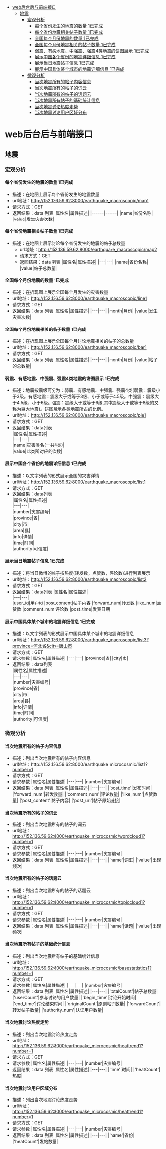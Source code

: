 <!-- TOC -->

- [web后台后与前端接口](#web后台后与前端接口)
    - [地震](#地震)
        - [宏观分析](#宏观分析)
            - [每个省份发生的地震的数量 1已完成](#每个省份发生的地震的数量-1已完成)
            - [每个省份地震相关帖子数量 1已完成](#每个省份地震相关帖子数量-1已完成)
            - [全国每个月份地震的数量 1已完成](#全国每个月份地震的数量-1已完成)
            - [全国每个月份地震相关的帖子数量 1已完成](#全国每个月份地震相关的帖子数量-1已完成)
            - [弱震、有感地震、中强震、强震4类地震的饼图展示 1已完成](#弱震有感地震中强震强震4类地震的饼图展示-1已完成)
            - [展示中国各个省份的地震详细信息 1已完成](#展示中国各个省份的地震详细信息-1已完成)
            - [展示当日地震帖子信息 1已完成](#展示当日地震帖子信息-1已完成)
            - [展示中国具体某个城市的地震详细信息 1已完成](#展示中国具体某个城市的地震详细信息-1已完成)
        - [微观分析](#微观分析)
            - [当次地震所有的帖子内容信息](#当次地震所有的帖子内容信息)
            - [当次地震所有的帖子的词云](#当次地震所有的帖子的词云)
            - [当次地震所有的帖子的话题云](#当次地震所有的帖子的话题云)
            - [当次地震所有帖子的基础统计信息](#当次地震所有帖子的基础统计信息)
            - [当次地震讨论热度走势](#当次地震讨论热度走势)
            - [当次地震讨论用户区域分布](#当次地震讨论用户区域分布)

<!-- /TOC -->
# web后台后与前端接口
## 地震
### 宏观分析
#### 每个省份发生的地震的数量 1已完成
   - 描述：在地图上展示每个省份发生的地震数量
   - url地址：http://152.136.59.62:8000/earthquake_macroscopic/map1
   - 请求方式：GET
   - 返回结果：data 列表
        |属性名|属性描述|
        |------|------|
        |name|省份名称|
        |value|发生灾害次数|
#### 每个省份地震相关帖子数量 1已完成
 - 描述：在地图上展示讨论每个省份发生的地震的帖子总数量
   - url地址：http://152.136.59.62:8000/earthquake_macroscopic/map2
   - 请求方式：GET
   - 返回结果：data 列表
        |属性名|属性描述|
        |---|---|
        |name|省份名称|
        |value|帖子总数量|
#### 全国每个月份地震的数量 1已完成
   - 描述：在折现图上展示全国每个月发生的灾害数量
   - url地址：http://152.136.59.62:8000/earthquake_macroscopic/line1
   - 请求方式：GET
   - 返回结果：data 列表
        |属性名|属性描述|
        |---|---|
        |month|月份|
        |value|发生灾害次数|
#### 全国每个月份地震相关的帖子数量 1已完成
- 描述：在折现图上展示全国每个月讨论地震相关的帖子的总数量
- url地址：http://152.136.59.62:8000/earthquake_macroscopic/bar1
- 请求方式：GET
- 返回结果：data 列表
    |属性名|属性描述|
    |---|---|
    |month|月份|
    |value|帖子的总数量|
#### 弱震、有感地震、中强震、强震4类地震的饼图展示 1已完成
   - 描述：地震按震级可分为：弱震、有感地震、中强震、强震4类(弱震：震级小于3级。有感地震：震级大于或等于3级、小于或等于4.5级。中强震：震级大于4.5级、小于6级。强震：震级大于或等于6级,其中震级大于或等于8级的又称为巨大地震)。饼图展示各类地震所占的比例。
   - url地址：http://152.136.59.62:8000/earthquake_macroscopic/pie1
   - 请求方式：GET
   - 返回结果：data列表     
        |属性名|属性描述|  
        |---|---|  
        |name|灾害类名(一共4类)|  
        |value|此类所对应的次数|  
#### 展示中国各个省份的地震详细信息 1已完成
   - 描述：以文字列表的形式展示全国的灾害详情
   - url地址：http://152.136.59.62:8000/earthquake_macroscopic/list1
   - 请求方式：GET
   - 返回结果：data列表     
        |属性名|属性描述|  
        |---|---|  
        |number|灾害编号|  
        |province|省|  
        |city|市|  
        |area|县|  
        |info|详情|  
        |time|时间|  
        |authority|可信度|
#### 展示当日地震帖子信息 1已完成
   - 描述：将当日微博的帖子按热度(转发数，点赞数，评论数)进行列表展示
   - url地址：http://152.136.59.62:8000/earthquake_macroscopic/list2
   - 请求方式：GET
   - 返回结果：data列表
        |属性名|属性描述|  
        |---|---|  
        |user_id|用户id
        |post_content|帖子内容
        |forward_num|转发数
        |like_num|点赞数
        |comment_num|评论数
        |post_time|发表日期
#### 展示中国具体某个城市的地震详细信息 1已完成
   - 描述：以文字列表的形式展示中国具体某个城市的地震详细信息
   - url地址：http://152.136.59.62:8000/earthquake_macroscopic/list3?province=河北省&city=唐山市
   - 请求方式：GET
   - 请求参数
        |属性名|属性描述|
        |---|---|
        |province|省|
        |city|市|
   - 返回结果：data列表     
        |属性名|属性描述|  
        |---|---|  
        |number|灾害编号|  
        |province|省|  
        |city|市|  
        |area|县|  
        |info|详情|  
        |time|时间|  
        |authority|可信度|

### 微观分析
#### 当次地震所有的帖子内容信息
   - 描述：列出当次地震所有的帖子内容信息
   - url地址：http://152.136.59.62:8000/earthquake_microcosmic/list1?number=1
   - 请求方式：GET
   - 请求参数
        |属性名|属性描述|
        |---|---|
        |number|灾害编号|
   - 返回结果：data 列表
        |属性名|属性描述|
        |---|---|
        |'post_time'|发布时间|
        |'forward_num'|转发数量|
        |'comment_num'|评论数量|
        |'like_num'|点赞数量|
        |'post_content'|帖子内容|
        |'post_url'|帖子原始链接|
#### 当次地震所有的帖子的词云
   - 描述：列出当次地震所有的帖子的词云
   - url地址：http://152.136.59.62:8000/earthquake_microcosmic/wordcloud1?number=1
   - 请求方式：GET
   - 请求参数
        |属性名|属性描述|
        |---|---|
        |number|灾害编号|
   - 返回结果：data 列表
        |属性名|属性描述|
        |---|---|
        |'name'|词汇|
        |'value'|出现频次|
#### 当次地震所有的帖子的话题云
   - 描述：列出当次地震所有的帖子的话题云
   - url地址：http://152.136.59.62:8000/earthquake_microcosmic/topiccloud1?number=1
   - 请求方式：GET
   - 请求参数
        |属性名|属性描述|
        |---|---|
        |number|灾害编号|
   - 返回结果：data 列表
        |属性名|属性描述|
        |---|---|
        |'name'|话题|
        |'value'|出现频次|
#### 当次地震所有帖子的基础统计信息
   - 描述：列出当次地震所有帖子的基础统计信息
   - url地址：http://152.136.59.62:8000/earthquake_microcosmic/basestatistics1?number=1
   - 请求方式：GET
   - 请求参数
        |属性名|属性描述|
        |---|---|
        |number|灾害编号|
   - 返回结果：data 列表
        |属性名|属性描述|
        |---|---|
        |'totalCount'|帖子总数量|
        |'userCount'|参与讨论的用户数量|
        |'begin_time'|讨论开始时间|
        |'end_time'|讨论结束时间|
        |'originalCount'|原创帖子数量|
        |'forwardCount'|转发帖子数量|
        |'authority_num'|认证用户数量|
#### 当次地震讨论热度走势
   - 描述：列出当次地震讨论热度走势
   - url地址：http://152.136.59.62:8000/earthquake_microcosmic/heattrend1?number=1
   - 请求方式：GET
   - 请求参数
        |属性名|属性描述|
        |---|---|
        |number|灾害编号|
   - 返回结果：data 列表
        |属性名|属性描述|
        |---|---|
        |'time'|时间|
        |'heatCount'|热度|
#### 当次地震讨论用户区域分布
   - 描述：列出当次地震讨论热度走势
   - url地址：http://152.136.59.62:8000/earthquake_microcosmic/heattrend1?number=1
   - 请求方式：GET
   - 请求参数
        |属性名|属性描述|
        |---|---|
        |number|灾害编号|
   - 返回结果：data 列表
        |属性名|属性描述|
        |---|---|
        |'name'|省份|
        |'heatCount'|发帖数量|